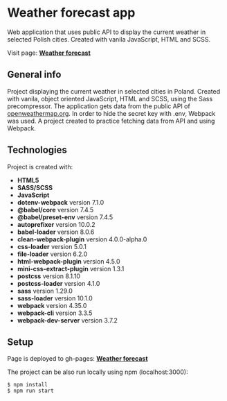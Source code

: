 # Weather forecast app

Web application that uses public API to display the current weather in selected Polish cities. Created with vanila JavaScript, HTML and SCSS.

Visit page: **[Weather forecast](https://grzegorzwirtek.github.io/weather-forecast/)**

## General info

Project displaying the current weather in selected cities in Poland. Created with vanila, object oriented JavaScript, HTML and SCSS, using the Sass precompressor. The application gets data from the public API of [openweathermap.org](https://openweathermap.org/). In order to hide the secret key with .env, Webpack was used. A project created to practice fetching data from API and using Webpack.

## Technologies

Project is created with:

- **HTML5**
- **SASS/SCSS**
- **JavaScript**
- **dotenv-webpack** version 7.1.0
- **@babel/core** version 7.4.5
- **@babel/preset-env** version 7.4.5
- **autoprefixer** version 10.0.2
- **babel-loader** version 8.0.6
- **clean-webpack-plugin** version 4.0.0-alpha.0
- **css-loader** version 5.0.1
- **file-loader** version 6.2.0
- **html-webpack-plugin** version 4.5.0
- **mini-css-extract-plugin** version 1.3.1
- **postcss** version 8.1.10
- **postcss-loader** version 4.1.0
- **sass** version 1.29.0
- **sass-loader** version 10.1.0
- **webpack** version 4.35.0
- **webpack-cli** version 3.3.5
- **webpack-dev-server** version 3.7.2

## Setup

Page is deployed to gh-pages: **[Weather forecast](https://grzegorzwirtek.github.io/weather-forecast/)**

The project can be also run locally using npm (localhost:3000):

```
$ npm install
$ npm run start
```
